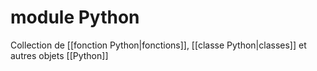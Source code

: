 # module Python
Collection de [[fonction Python|fonctions]], [[classe Python|classes]] et autres objets [[Python]]